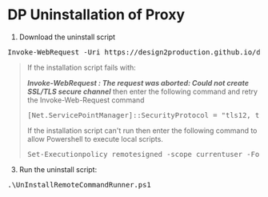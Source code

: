 # DP Uninstallation of Proxy

1. Download the uninstall script
<pre>
Invoke-WebRequest -Uri https://design2production.github.io/dp-scoop/UnInstallRemoteCommandRunner.ps1 -OutFile UnInstallRemoteCommandRunner.ps1
</pre>

> If the installation script fails with:
>
> ***Invoke-WebRequest : The request was aborted: Could not create SSL/TLS secure channel***
> then enter the following command and retry the Invoke-Web-Request command
> <pre>
> [Net.ServicePointManager]::SecurityProtocol = "tls12, tls11, tls"
> </pre>
> If the installation script can't run then enter the following command to allow Powershell to execute local scripts.
> <pre>
> Set-Executionpolicy remotesigned -scope currentuser -Force 
> </pre>

3. Run the uninstall script:
<pre>
.\UnInstallRemoteCommandRunner.ps1
</pre>
